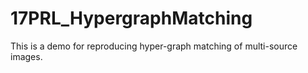 # 17PRL_HypergraphMatching
This is a demo for reproducing hyper-graph matching of multi-source images.
